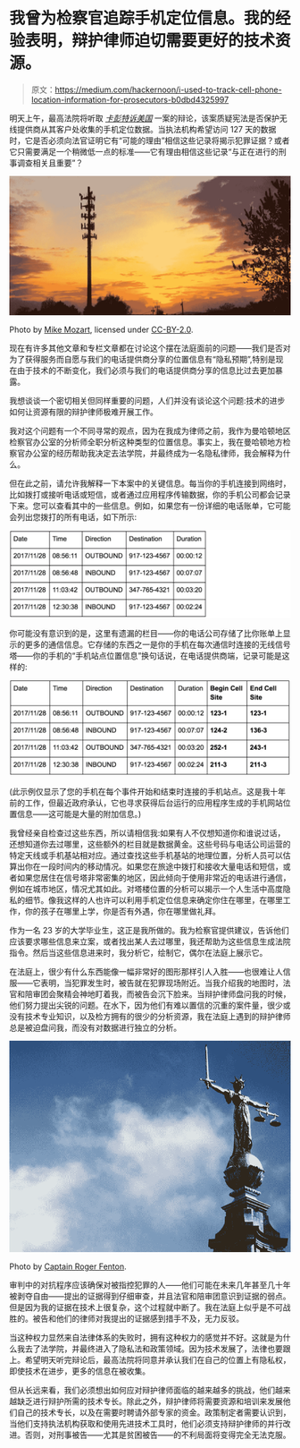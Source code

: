 # 我曾为检察官追踪手机定位信息。我的经验表明，辩护律师迫切需要更好的技术资源。

> 原文：<https://medium.com/hackernoon/i-used-to-track-cell-phone-location-information-for-prosecutors-b0dbd4325997>

明天上午，最高法院将听取 [*卡彭特诉美国*](http://www.scotusblog.com/case-files/cases/carpenter-v-united-states-2/) 一案的辩论，该案质疑宪法是否保护无线提供商从其客户处收集的手机定位数据。当执法机构希望访问 127 天的数据时，它是否必须向法官证明它有“可能的理由”相信这些记录将揭示犯罪证据？或者它只需要满足一个稍微低一点的标准——它有理由相信这些记录“与正在进行的刑事调查相关且重要”？

![](img/66eb929752c24e7d03c130fb69973c44.png)

Photo by [Mike Mozart](https://www.flickr.com/photos/jeepersmedia/14175438234/), licensed under [CC-BY-2.0](https://creativecommons.org/licenses/by/2.0/).

现在有许多其他文章和专栏文章都在讨论这个摆在法庭面前的问题——我们是否对为了获得服务而自愿与我们的电话提供商分享的位置信息有“隐私预期”,特别是现在由于技术的不断变化，我们必须与我们的电话提供商分享的信息比过去更加暴露。

我想谈谈一个密切相关但同样重要的问题，人们并没有谈论这个问题:技术的进步如何让资源有限的辩护律师极难开展工作。

我对这个问题有一个不同寻常的观点，因为在我成为律师之前，我作为曼哈顿地区检察官办公室的分析师全职分析这种类型的位置信息。事实上，我在曼哈顿地方检察官办公室的经历帮助我决定去法学院，并最终成为一名隐私律师，我会解释为什么。

但在此之前，请允许我解释一下本案中的关键信息。每当你的手机连接到网络时，比如拨打或接听电话或短信，或者通过应用程序传输数据，你的手机公司都会记录下来。您可以查看其中的一些信息。例如，如果您有一份详细的电话账单，它可能会列出您拨打的所有电话，如下所示:

![](img/f51fe7172c676d784f8f2f960d824c6f.png)

你可能没有意识到的是，这里有遗漏的栏目——你的电话公司存储了比你账单上显示的更多的通信信息。它存储的东西之一是你的手机在每次通信时连接的无线信号塔——你的手机的“手机站点位置信息”换句话说，在电话提供商端，记录可能是这样的:

![](img/4bd164d67adc0fb3addf70e723197cf1.png)

(此示例仅显示了您的手机在每个事件开始和结束时连接的手机站点。这是我十年前的工作，但最近政府承认，它也寻求获得后台运行的应用程序生成的手机网站位置信息——这可能是大量的附加信息。)

我曾经亲自检查过这些东西，所以请相信我:如果有人不仅想知道你和谁说过话，还想知道你去过哪里，这些额外的栏目就是数据黄金。这些号码与电话公司运营的特定天线或手机基站相对应。通过查找这些手机基站的地理位置，分析人员可以估算出你在一段时间内的移动情况。如果您在旅途中拨打和接收大量电话和短信，或者如果您居住在信号塔非常密集的地区，因此倾向于使用非常近的电话进行通信，例如在城市地区，情况尤其如此。对塔楼位置的分析可以揭示一个人生活中高度隐私的细节。像我这样的人也许可以利用手机定位信息来确定你住在哪里，在哪里工作，你的孩子在哪里上学，你是否有外遇，你在哪里做礼拜。

作为一名 23 岁的大学毕业生，这正是我所做的。我为检察官提供建议，告诉他们应该要求哪些信息来立案，或者找出某人去过哪里，我还帮助为这些信息生成法院指令。然后当这些信息进来时，我分析它，绘制它，偶尔在法庭上展示它。

在法庭上，很少有什么东西能像一幅非常好的图形那样引人入胜——也很难让人信服——它表明，当犯罪发生时，被告就在犯罪现场附近。当我介绍我的地图时，法官和陪审团会聚精会神地盯着我，而被告会沉下脸来。当辩护律师盘问我的时候，他们努力提出尖锐的问题。在水下，因为他们有难以置信的沉重的案件量，很少或没有技术专业知识，以及检方拥有的很少的分析资源，我在法庭上遇到的辩护律师总是被迫盘问我，而没有对数据进行独立的分析。

![](img/a8cd783f439b7c6635bf2dff087a8a55.png)

Photo by [Captain Roger Fenton](https://www.flickr.com/photos/762_photo/2233509492/).

审判中的对抗程序应该确保对被指控犯罪的人——他们可能在未来几年甚至几十年被剥夺自由——提出的证据得到仔细审查，并且法官和陪审团意识到证据的弱点。但是因为我的证据在技术上很复杂，这个过程就中断了。我在法庭上似乎是不可战胜的。被告和他们的律师对我提出的证据感到措手不及，无力反驳。

当这种权力显然来自法律体系的失败时，拥有这种权力的感觉并不好。这就是为什么我去了法学院，并最终进入了隐私法和政策领域。因为技术发展了，法律也要跟上。希望明天听完辩论后，最高法院将同意并承认我们在自己的位置上有隐私权，即使技术在进步，更多的信息在被收集。

但从长远来看，我们必须想出如何应对辩护律师面临的越来越多的挑战，他们越来越缺乏进行辩护所需的技术专长。除此之外，辩护律师将需要资源和培训来发展他们自己的技术专长，以及在需要时聘请外部专家的资金。政策制定者需要认识到，当他们支持执法机构获取和使用先进技术工具时，他们必须支持辩护律师的并行改进。否则，对刑事被告——尤其是贫困被告——的不利局面将变得完全无法克服。